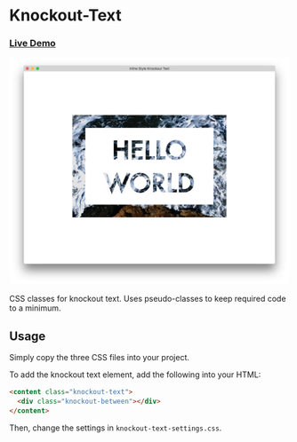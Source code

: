 Knockout-Text
=======

### [Live Demo](http://timhwang21.github.io/knockout-text/)

![Screenshot][screenshot]

CSS classes for knockout text. Uses pseudo-classes to keep required code to a minimum.

## Usage

Simply copy the three CSS files into your project.

To add the knockout text element, add the following into your HTML:

```html
<content class="knockout-text">
  <div class="knockout-between"></div>
</content>
```

Then, change the settings in `knockout-text-settings.css`.

[screenshot]: images/screenshot.png
